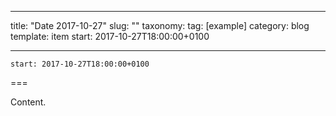 
---
title: "Date 2017-10-27"
slug: ""
taxonomy:
tag: [example]
category: blog
template: item
start: 2017-10-27T18:00:00+0100

---

``start: 2017-10-27T18:00:00+0100``

===

Content.
